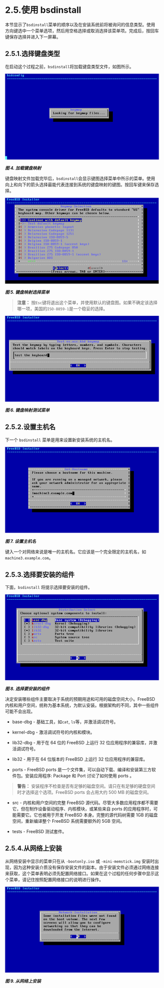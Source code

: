 # 2.5.使用 bsdinstall

本节显示了`bsdinstall`菜单的顺序以及在安装系统前将被询问的信息类型。使用方向键选中一个菜单选项，然后用空格选择或取消选择该菜单项。完成后，按回车键保存选择并进入下一屏幕。

## 2.5.1.选择键盘类型

在启动这个过程之前，`bsdinstall`将加载键盘类型文件，如图所示。

![](../.gitbook/assets/4.png)

***图 4. 加载键盘映射***

键盘映射文件加载完毕后，`bsdinstall`会显示键图选择菜单中所示的菜单。使用向上和向下的箭头选择最能代表连接到系统的键盘映射的键图。按回车键来保存选择。

![](../.gitbook/assets/5.png)

***图 5. 键盘映射选择菜单***

>**注意：**
>按`Esc`键将退出这个菜单，并使用默认的键盘图。如果不确定该选择哪一项，美国的`ISO-8859-1`是一个稳妥的选择。

![](../.gitbook/assets/6.png)

***图 6. 键盘映射测试菜单***

## 2.5.2.设置主机名

下一个 `bsdinstall` 菜单是用来设置新安装系统的主机名。

![](../.gitbook/assets/7.png)

***图 7. 设置主机名***

键入一个对网络来说是唯一的主机名。它应该是一个完全限定的主机名，如`machine3.example.com`。

## 2.5.3.选择要安装的组件

下面，`bsdinstall` 将提示选择要安装的组件。

![](../.gitbook/assets/8.png)

***图 8. 选择要安装的组件***

决定安装哪些组件主要取决于系统的预期用途和可用的磁盘空间大小。FreeBSD 内核和用户空间，统称为基本系统，为默认安装。根据架构的不同，其中一些组件可能不会出现。

- base-dbg - 基础工具，如`cat`, `ls`等，并激活调试符号。

- kernel-dbg - 激活调试符号的内核和模块。

- lib32-dbg - 用于在 64 位的 FreeBSD 上运行 32 位应用程序的兼容库，并激活调试符号。

- lib32 - 用于在 64 位版本的 FreeBSD 上运行 32 位应用程序的兼容库。

- ports - FreeBSD ports 是一个文件集，可以自动下载、编译和安装第三方软件包。安装应用程序: Package 和 Port 讨论了如何使用 ports 。

>**警告：**
>安装程序不检查是否有足够的磁盘空间。请只在有足够的硬盘空间时才选择这个选项。FreeBSD ports 会占用大约 500 MB 的磁盘空间。

- src - 内核和用户空间的完整 FreeBSD 源代码。尽管大多数应用程序都不需要它，但在制作设备驱动程序、内核模块，或某些来自 ports 的应用程序时，可能需要它。它也被用于开发 FreeBSD 本身。完整的源代码树需要 1GB 的磁盘空间，重新编译整个 FreeBSD 系统需要额外的 5GB 空间。

- tests - FreeBSD 测试套件。

## 2.5.4.从网络上安装

从网络安装中显示的菜单只在从 `-bootonly.iso` 或 `-mini-memstick.img` 安装时出现，因为这种安装介质没有保存安装文件的副本。由于安装文件必须通过网络连接来获取，这个菜单表明必须先配置网络接口。如果在这个过程的任何步骤中显示这个菜单，请记住按照配置网络接口的说明进行操作。

![](../.gitbook/assets/9.png)

***图 9. 从网络上安装***

